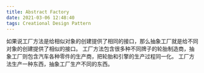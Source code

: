 ```yaml
---
title: Abstract Factory
date: 2021-03-06 12:48:40
tags: Creational Design Pattern
---
```

如果说工厂方法是给相似对象的创建提供了相同的接口，那么抽象工厂就是给不同对象的创建提供了相似的接口。
工厂方法包含很多种不同牌子的轮胎制造商，抽象工厂则包含汽车各种零件的生产商，把轮胎和引擎的生产过程同一化。
工厂方法生产一种东西，抽象工厂生产不同的东西。